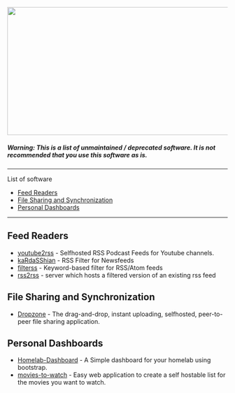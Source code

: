 <p align="center">
  <img width="695" height="293" src="http://pbs.twimg.com/media/CEdxwmjWgAA-0l-.png">
</p>

##### Warning: This is a list of unmaintained / deprecated software. It is not recommended that you use this software as is.
-------------------
List of software
- [Feed Readers](#feed-readers)
- [File Sharing and Synchronization](#file-sharing-and-synchronization)
- [Personal Dashboards](#personal-dashboards)

-------------------

## Feed Readers
- [youtube2rss](https://github.com/livioso/youtube2rss) - Selfhosted RSS Podcast Feeds for Youtube channels.
- [kaRdaSShian](https://github.com/GSmurf/kaRdaSShian) - RSS Filter for Newsfeeds
- [filterss](https://github.com/tmuguet/filterss) - Keyword-based filter for RSS/Atom feeds
- [rss2rss](https://github.com/alasdairhurst/rss2rss) - server which hosts a filtered version of an existing rss feed

## File Sharing and Synchronization
- [Dropzone](https://github.com/96AA48/dropzone) - The drag-and-drop, instant uploading, selfhosted, peer-to-peer file sharing application.

## Personal Dashboards
- [Homelab-Dashboard](https://github.com/1823alex/Homelab-Dashboard) - A Simple dashboard for your homelab using bootstrap.
- [movies-to-watch](https://github.com/petrk94/movies-to-watch) - Easy web application to create a self hostable list for the movies you want to watch.
